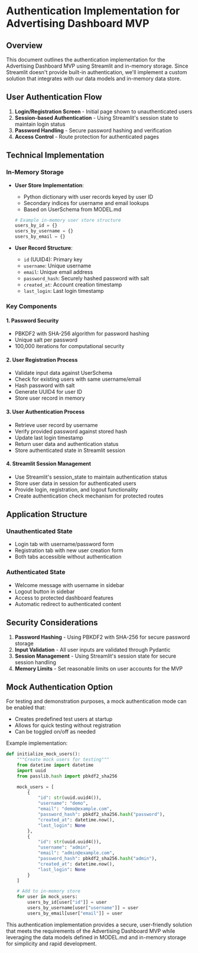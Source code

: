 # Authentication Implementation for Advertising Dashboard MVP

## Overview

This document outlines the authentication implementation for the Advertising Dashboard MVP using Streamlit and in-memory storage. Since Streamlit doesn't provide built-in authentication, we'll implement a custom solution that integrates with our data models and in-memory data store.

## User Authentication Flow

1. **Login/Registration Screen** - Initial page shown to unauthenticated users
2. **Session-based Authentication** - Using Streamlit's session state to maintain login status
3. **Password Handling** - Secure password hashing and verification
4. **Access Control** - Route protection for authenticated pages

## Technical Implementation

### In-Memory Storage

- **User Store Implementation**:
  - Python dictionary with user records keyed by user ID
  - Secondary indices for username and email lookups
  - Based on UserSchema from MODEL.md

  ```python
  # Example in-memory user store structure
  users_by_id = {}
  users_by_username = {}
  users_by_email = {}
  ```

- **User Record Structure**:
  - `id` (UUID4): Primary key
  - `username`: Unique username
  - `email`: Unique email address
  - `password_hash`: Securely hashed password with salt
  - `created_at`: Account creation timestamp
  - `last_login`: Last login timestamp

### Key Components

#### 1. Password Security

- PBKDF2 with SHA-256 algorithm for password hashing
- Unique salt per password
- 100,000 iterations for computational security

#### 2. User Registration Process

- Validate input data against UserSchema
- Check for existing users with same username/email
- Hash password with salt
- Generate UUID4 for user ID
- Store user record in memory

#### 3. User Authentication Process

- Retrieve user record by username
- Verify provided password against stored hash
- Update last login timestamp
- Return user data and authentication status
- Store authenticated state in Streamlit session

#### 4. Streamlit Session Management

- Use Streamlit's session_state to maintain authentication status
- Store user data in session for authenticated users
- Provide login, registration, and logout functionality
- Create authentication check mechanism for protected routes

## Application Structure

### Unauthenticated State

- Login tab with username/password form
- Registration tab with new user creation form
- Both tabs accessible without authentication

### Authenticated State

- Welcome message with username in sidebar
- Logout button in sidebar
- Access to protected dashboard features
- Automatic redirect to authenticated content

## Security Considerations

1. **Password Hashing** - Using PBKDF2 with SHA-256 for secure password storage
2. **Input Validation** - All user inputs are validated through Pydantic
3. **Session Management** - Using Streamlit's session state for secure session handling
4. **Memory Limits** - Set reasonable limits on user accounts for the MVP

## Mock Authentication Option

For testing and demonstration purposes, a mock authentication mode can be enabled that:

- Creates predefined test users at startup
- Allows for quick testing without registration
- Can be toggled on/off as needed

Example implementation:

```python
def initialize_mock_users():
    """Create mock users for testing"""
    from datetime import datetime
    import uuid
    from passlib.hash import pbkdf2_sha256

    mock_users = [
        {
            "id": str(uuid.uuid4()),
            "username": "demo",
            "email": "demo@example.com",
            "password_hash": pbkdf2_sha256.hash("password"),
            "created_at": datetime.now(),
            "last_login": None
        },
        {
            "id": str(uuid.uuid4()),
            "username": "admin",
            "email": "admin@example.com",
            "password_hash": pbkdf2_sha256.hash("admin"),
            "created_at": datetime.now(),
            "last_login": None
        }
    ]

    # Add to in-memory store
    for user in mock_users:
        users_by_id[user["id"]] = user
        users_by_username[user["username"]] = user
        users_by_email[user["email"]] = user
```

This authentication implementation provides a secure, user-friendly solution that meets the requirements of the Advertising Dashboard MVP while leveraging the data models defined in MODEL.md and in-memory storage for simplicity and rapid development.

